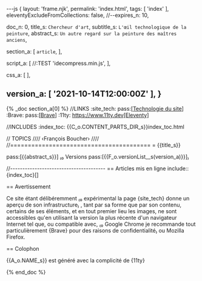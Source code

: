 ---js
{
  layout:    'frame.njk',
  permalink: 'index.html',
  tags:      [ 'index' ],
  eleventyExcludeFromCollections: false,
  //--expires_n: 10,


  doc_n:      0,
  title_s:    `Chercheur d'art`,
  subtitle_s: `L'œil technologique de la peinture`,
  abstract_s: `Un autre regard sur la peinture des maîtres anciens`,

  section_a:
  [
    `article`,
  ],

  script_a:
  [
    //:TEST 'idecompress.min.js',
  ],

  css_a:
  [
  ],

  version_a:
  [
    '2021-10-14T12:00:00Z'
  ],
}
---
{% _doc section_a[0] %}
//LINKS
:site_tech: pass:[<a href=site_tech.html#article>Technologie du site</a>]
:Brave: pass:[<a href=https://brave.com>Brave</a>]
:11ty: https://www.11ty.dev[Eleventy]

//INCLUDES
:index_toc: {{C_o.CONTENT_PARTS_DIR_s}}index_toc.html

// TOPICS
////
‹François Boucher›
////
//========================================
= {{title_s}}

pass:[{{abstract_s}}]
₍₀ 
  Versions
  pass:[{{F_o.versionList__s(version_a)}}]₎

//---------------------------------------
== Articles mis en ligne
include::{index_toc}[]

== Avertissement

Ce site étant délibéremment 
₍₀ expérimental
  la page {site_tech} donne un aperçu de son infrastructure₎
, tant par sa forme que par son contenu, certains de ses éléments, et en tout premier lieu les images, ne sont accessibles qu'en utilisant la version la plus récente d'un navigateur Internet tel que, ou compatible avec, 
₍₀ Google Chrome
  je recommande tout particulièrement {Brave} pour des raisons de confidentialité₎
ou Mozilla Firefox.

== Colophon

{{A_o.NAME_s}} est généré avec la complicité de {11ty}

{% end_doc %}
